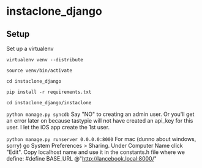 instaclone_django
=================


Setup
-----

Set up a virtualenv 

<code>virtualenv venv --distribute</code>

<code>source venv/bin/activate</code>

<code>cd instaclone_django</code>

<code>pip install -r requirements.txt</code>

<code>cd instaclone_django/instaclone</code>

<code>python manage.py syncdb</code>
Say "NO" to creating an admin user. Or you'll get an error later on because tastypie will not have created an api_key for this user.  I let the iOS app create the 1st user.

<code>python manage.py runserver 0.0.0.0:8000</code>
For mac (dunno about windows, sorry) go System Preferences > Sharing.  Under Computer Name click "Edit".  Copy localhost name and use it in the constants.h file where we define: #define BASE_URL @"http://lancebook.local:8000/" 


